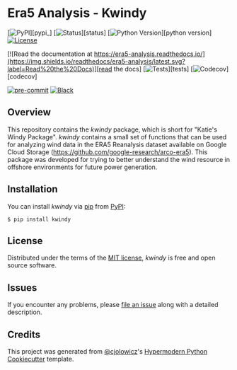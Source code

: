 # Era5 Analysis - Kwindy

[![PyPI](https://img.shields.io/pypi/v/era5-analysis.svg)][pypi_]
[![Status](https://img.shields.io/pypi/status/era5-analysis.svg)][status]
[![Python Version](https://img.shields.io/pypi/pyversions/era5-analysis)][python version]
[![License](https://img.shields.io/pypi/l/era5-analysis)][license]

[![Read the documentation at https://era5-analysis.readthedocs.io/](https://img.shields.io/readthedocs/era5-analysis/latest.svg?label=Read%20the%20Docs)][read the docs]
[![Tests](https://github.com/kbren/era5-analysis/workflows/Tests/badge.svg)][tests]
[![Codecov](https://codecov.io/gh/kbren/era5-analysis/branch/main/graph/badge.svg)][codecov]

[![pre-commit](https://img.shields.io/badge/pre--commit-enabled-brightgreen?logo=pre-commit&logoColor=white)][pre-commit]
[![Black](https://img.shields.io/badge/code%20style-black-000000.svg)][black]

[pre-commit]: https://github.com/pre-commit/pre-commit
[black]: https://github.com/psf/black

## Overview

This repository contains the _kwindy_ package, which is short for "Katie's Windy Package". _kwindy_ contains a small set of functions that can be used for analyzing wind data in the ERA5 Reanalysis dataset available on Google Cloud Storage (https://github.com/google-research/arco-era5). This package was developed for trying to better understand the wind resource in offshore environments for future power generation.

## Installation

You can install _kwindy_ via [pip] from [PyPI]:

```console
$ pip install kwindy
```

## License

Distributed under the terms of the [MIT license][license],
_kwindy_ is free and open source software.

## Issues

If you encounter any problems,
please [file an issue] along with a detailed description.

## Credits

This project was generated from [@cjolowicz]'s [Hypermodern Python Cookiecutter] template.

[@cjolowicz]: https://github.com/cjolowicz
[pypi]: https://pypi.org/
[hypermodern python cookiecutter]: https://github.com/cjolowicz/cookiecutter-hypermodern-python
[file an issue]: https://github.com/kbren/era5-analysis/issues
[pip]: https://pip.pypa.io/

<!-- github-only -->

[license]: https://github.com/kbren/era5-analysis/blob/main/LICENSE
[contributor guide]: https://github.com/kbren/era5-analysis/blob/main/CONTRIBUTING.md
[command-line reference]: https://era5-analysis.readthedocs.io/en/latest/usage.html
